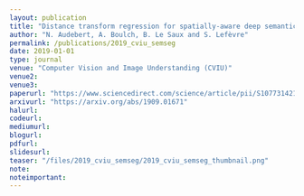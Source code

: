 ```yaml
---
layout: publication
title: "Distance transform regression for spatially-aware deep semantic segmentation"
author: "N. Audebert, A. Boulch, B. Le Saux and S. Lefèvre"
permalink: /publications/2019_cviu_semseg
date: 2019-01-01
type: journal
venue: "Computer Vision and Image Understanding (CVIU)"
venue2: 
venue3:
paperurl: "https://www.sciencedirect.com/science/article/pii/S1077314219301201"
arxivurl: "https://arxiv.org/abs/1909.01671"
halurl: 
codeurl: 
mediumurl: 
blogurl: 
pdfurl: 
slidesurl: 
teaser: "/files/2019_cviu_semseg/2019_cviu_semseg_thumbnail.png"
note:
noteimportant: 
---
```



